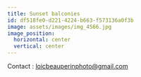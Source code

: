 ```yaml
---
title: Sunset balconies
id: df518fe0-d221-4224-b663-f573136a0f3b
image: assets/images/img_4566.jpg
image_position:
  horizontal: center
  vertical: center
---
```

Contact : [loicbeauperinphoto@gmail.com](loicbeauperinphoto@gmail.com)

